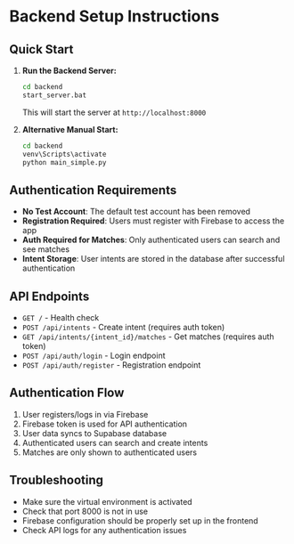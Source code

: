 # Backend Setup Instructions

## Quick Start

1. **Run the Backend Server:**
   ```bash
   cd backend
   start_server.bat
   ```
   This will start the server at `http://localhost:8000`

2. **Alternative Manual Start:**
   ```bash
   cd backend
   venv\Scripts\activate
   python main_simple.py
   ```

## Authentication Requirements

- **No Test Account**: The default test account has been removed
- **Registration Required**: Users must register with Firebase to access the app
- **Auth Required for Matches**: Only authenticated users can search and see matches
- **Intent Storage**: User intents are stored in the database after successful authentication

## API Endpoints

- `GET /` - Health check
- `POST /api/intents` - Create intent (requires auth token)
- `GET /api/intents/{intent_id}/matches` - Get matches (requires auth token)
- `POST /api/auth/login` - Login endpoint
- `POST /api/auth/register` - Registration endpoint

## Authentication Flow

1. User registers/logs in via Firebase
2. Firebase token is used for API authentication
3. User data syncs to Supabase database
4. Authenticated users can search and create intents
5. Matches are only shown to authenticated users

## Troubleshooting

- Make sure the virtual environment is activated
- Check that port 8000 is not in use
- Firebase configuration should be properly set up in the frontend
- Check API logs for any authentication issues